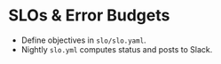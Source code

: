 # SLOs & Error Budgets
- Define objectives in `slo/slo.yaml`.
- Nightly `slo.yml` computes status and posts to Slack.
